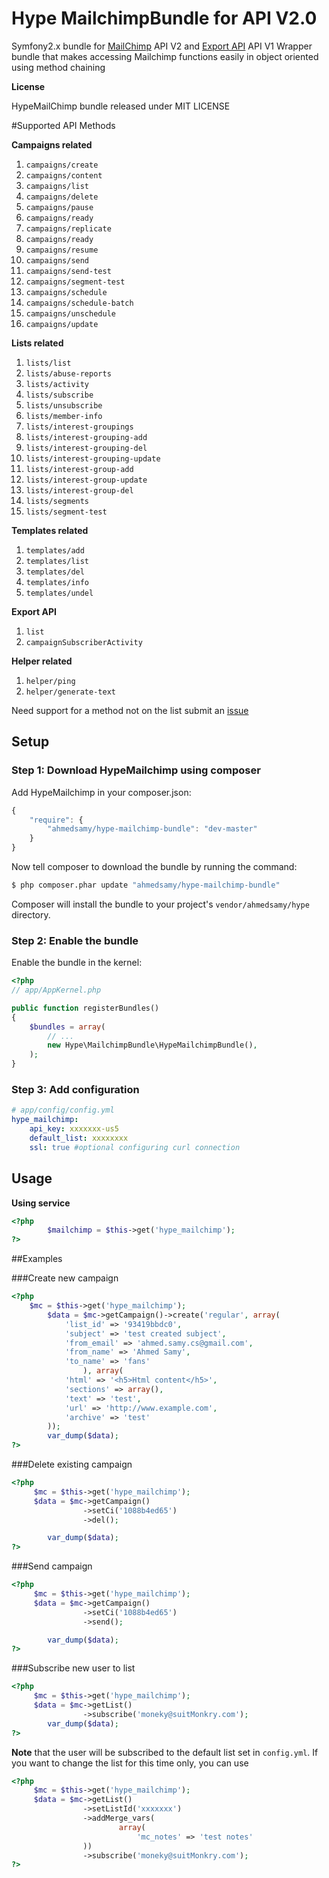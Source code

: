Hype MailchimpBundle for API V2.0
========================

Symfony2.x bundle for 
[MailChimp](http://apidocs.mailchimp.com/api/2.0/) API V2 and [Export API](http://apidocs.mailchimp.com/export/1.0/) API V1
Wrapper bundle that makes accessing Mailchimp functions easily in object oriented using method chaining 


**License**

HypeMailChimp bundle released under MIT LICENSE 

#Supported API Methods

**Campaigns related**

1. `campaigns/create`
2. `campaigns/content`
2. `campaigns/list`
2. `campaigns/delete`
2. `campaigns/pause`
2. `campaigns/ready`
2. `campaigns/replicate`
2. `campaigns/ready`
2. `campaigns/resume`
2. `campaigns/send`
2. `campaigns/send-test`
2. `campaigns/segment-test`
2. `campaigns/schedule`
2. `campaigns/schedule-batch`
2. `campaigns/unschedule`
2. `campaigns/update`

**Lists related**

1. `lists/list`
1. `lists/abuse-reports`
1. `lists/activity`
1. `lists/subscribe`
1. `lists/unsubscribe`
1. `lists/member-info`
1. `lists/interest-groupings`
1. `lists/interest-grouping-add`
1. `lists/interest-grouping-del`
1. `lists/interest-grouping-update`
1. `lists/interest-group-add`
1. `lists/interest-group-update`
1. `lists/interest-group-del`
1. `lists/segments`
1. `lists/segment-test`

**Templates related**

1. `templates/add`
1. `templates/list`
1. `templates/del`
1. `templates/info`
1. `templates/undel`



**Export API**

1. `list`
2. `campaignSubscriberActivity`

**Helper related**

1. `helper/ping`
1. `helper/generate-text`

Need support for a method not on the list submit an [issue](https://github.com/AhmedSamy/HypeMailchimpBundle/issues/new)

## Setup

### Step 1: Download HypeMailchimp using composer

Add HypeMailchimp in your composer.json:

```js
{
    "require": {
        "ahmedsamy/hype-mailchimp-bundle": "dev-master"
    }
}
```

Now tell composer to download the bundle by running the command:

``` bash
$ php composer.phar update "ahmedsamy/hype-mailchimp-bundle"
```

Composer will install the bundle to your project's `vendor/ahmedsamy/hype` directory.

### Step 2: Enable the bundle

Enable the bundle in the kernel:

``` php
<?php
// app/AppKernel.php

public function registerBundles()
{
    $bundles = array(
        // ...
        new Hype\MailchimpBundle\HypeMailchimpBundle(),
    );
}
```

### Step 3: Add configuration

``` yml
# app/config/config.yml
hype_mailchimp:
    api_key: xxxxxxx-us5
    default_list: xxxxxxxx
    ssl: true #optional configuring curl connection
```

## Usage

**Using service**

``` php
<?php
        $mailchimp = $this->get('hype_mailchimp');
?>
```

##Examples

###Create new campaign
``` php
<?php 
    $mc = $this->get('hype_mailchimp');
        $data = $mc->getCampaign()->create('regular', array(
            'list_id' => '93419bbdc0',
            'subject' => 'test created subject',
            'from_email' => 'ahmed.samy.cs@gmail.com',
            'from_name' => 'Ahmed Samy',
            'to_name' => 'fans'
                ), array(
            'html' => '<h5>Html content</h5>',
            'sections' => array(),
            'text' => 'test',
            'url' => 'http://www.example.com',
            'archive' => 'test'
        ));
        var_dump($data);
?>
```
###Delete existing campaign
``` php
<?php 
     $mc = $this->get('hype_mailchimp');
     $data = $mc->getCampaign()
                ->setCi('1088b4ed65')
                ->del();

        var_dump($data);
?>
```

###Send campaign
``` php
<?php 
     $mc = $this->get('hype_mailchimp');
     $data = $mc->getCampaign()
                ->setCi('1088b4ed65')
                ->send();

        var_dump($data);
?>
```

###Subscribe new user to list
``` php
<?php 
     $mc = $this->get('hype_mailchimp');
     $data = $mc->getList()
                ->subscribe('moneky@suitMonkry.com');
        var_dump($data);
?>
```
**Note** that the user will be subscribed to the default list set in `config.yml`. 
If you want to change the list for this time only, you can use 
``` php
<?php 
     $mc = $this->get('hype_mailchimp');
     $data = $mc->getList()
                ->setListId('xxxxxxx')
                ->addMerge_vars(
                        array(
                            'mc_notes' => 'test notes'
                ))
                ->subscribe('moneky@suitMonkry.com');
?>
```
